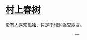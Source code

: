 # [村上春树 ​](https://github.com/miss-shiyi/miss-shiyi/issues/91)

没有人喜欢孤独，只是不想勉强交朋友。

                                   ——